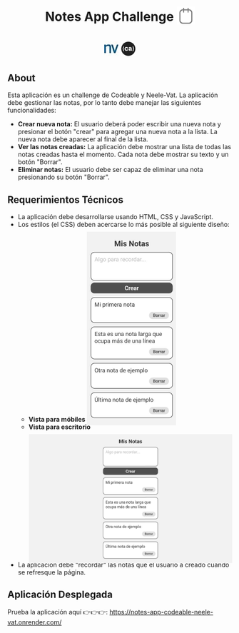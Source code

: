 <h1 align="center" style="padding:0;">Notes App Challenge <img src="favicon.svg" alt="Ícono de la aplicación: notes app" width="40" height="40" style="position:relative; top:8px">
<h1/>

<p align="center">
<img src="src/assets/images/logos/neele-vat.jpeg" alt="logo de la empresa Neele-Vat" width="32px" height="32px" style="border: none; border-radious: 50%">
<img src="src/assets/images/logos/codeable.png" alt="logo de la empresa Codeable" width="32px" height="32px" style="border: none; border-radious: 50%">
</p>

## About

Esta aplicación es un challenge de Codeable y Neele-Vat. La aplicación debe gestionar las notas, por lo tanto debe manejar las siguientes funcionalidades:

- **Crear nueva nota:** El usuario deberá poder escribir una nueva nota y presionar el botón "crear" para agregar una nueva nota a la lista. La nueva nota debe aparecer al final de la lista.
- **Ver las notas creadas:** La aplicación debe mostrar una lista de todas las notas creadas hasta el momento. Cada nota debe mostrar su texto y un botón "Borrar".
- **Eliminar notas:** El usuario debe ser capaz de eliminar una nota presionando su botón "Borrar".

## Requerimientos Técnicos

- La aplicación debe desarrollarse usando HTML, CSS y JavaScript.
- Los estilos (el CSS) deben acercarse lo más posible al siguiente diseño:
  - **Vista para móbiles**
    <img src="src/assets/images/figma/mobile.JPG" alt="Vista gráfica de la aplicación para dispositivos pequeños, móbiles" width="200px" height="auto" style="position:relative; top:8px">
  - **Vista para escritorio**
    <img src="src/assets/images/figma/desktop.JPG" alt="Vista gráfica de la aplicación para dispositivos más grandes, de escritorio" width="auto" height="auto" style="position:relative; top:8px">
- La aplicación debe "recordar" las notas que el usuario a creado cuando se refresque la página.

## Aplicación Desplegada

Prueba la aplicación aquí 👉👉👉: https://notes-app-codeable-neele-vat.onrender.com/
